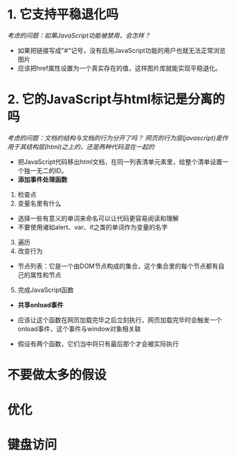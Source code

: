 # 1. 它支持平稳退化吗
*考虑的问题：如果JavaScript功能被禁用，会怎样？*
- 如果把链接写成"#"记号，没有启用JavaScript功能的用户也就无法正常浏览图片
- 应该把href属性设置为一个真实存在的值，这样图片库就能实现平稳退化。
# 2. 它的JavaScript与html标记是分离的吗
*考虑的问题：文档的结构与文档的行为分开了吗？*
*网页的行为层(javascript)是作用于其结构层(html)之上的，还是两种代码混在一起的*
- 把JavaScript代码移出html文档，在同一列表清单元素里，给整个清单设置一个独一无二的ID。
- **添加事件处理函数**
1. 检查点
2. 变量名里有什么
- 选择一些有意义的单词来命名可以让代码更容易阅读和理解
- 不要使用诸如alert、var、if之类的单词作为变量的名字
3. 遍历
4. 改变行为
- 节点列表：它是一个由DOM节点构成的集合，这个集合里的每个节点都有自己的属性和节点
5. 完成JavaScript函数    

- **共享onload事件** 
- 应该让这个函数在网页加载完毕之后立刻执行，网页加载完毕时会触发一个onload事件，这个事件与window对象相关联

- 假设有两个函数，它们当中将只有最后那个才会被实际执行
# 不要做太多的假设
# 优化
# 键盘访问